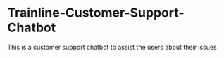 # Trainline-Customer-Support-Chatbot
This is a customer support chatbot to assist the users about their issues
